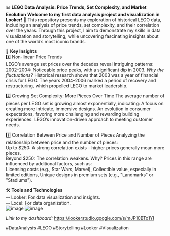 
📊 **LEGO Data Analysis: Price Trends, Set Complexity, and Market Evolution**
**Welcome to my first data analysis project and visualization in Looker!** 🚀 
This repository presents my exploration of historical LEGO data, including an analysis of price trends, set complexity, and their correlation over the years. Through this project, I aim to demonstrate my skills in data visualization and storytelling, while uncovering fascinating insights about one of the world’s most iconic brands.

🧩 **Key Insights**  
1️⃣ Non-linear Price Trends  
LEGO’s average set prices over the decades reveal intriguing patterns:  
2002–2004: Noticeable price peaks, with a significant dip in 2003.
*Why the fluctuations?*
Historical research shows that 2003 was a year of financial crisis for LEGO. The years 2004–2006 marked a period of recovery and restructuring, which propelled LEGO to market leadership.

2️⃣ Growing Set Complexity: More Pieces Over Time
The average number of pieces per LEGO set is growing almost exponentially, indicating:
A focus on creating more intricate, immersive designs.
An evolution in consumer expectations, favoring more challenging and rewarding building experiences.
LEGO’s innovation-driven approach to meeting customer needs.

3️⃣ Correlation Between Price and Number of Pieces
Analyzing the relationship between price and the number of pieces:  
Up to $250: A strong correlation exists – higher prices generally mean more pieces.   
Beyond $250: The correlation weakens. Why? Prices in this range are influenced by additional factors, such as:  
Licensing costs (e.g., Star Wars, Marvel),
Collectible value, especially in limited editions,
Unique designs in premium sets (e.g., "Landmarks" or "Stadiums").  

🛠 **Tools and Technologies**  
-- Looker: For data visualization and insights.  
-- Excel: For data organization.  
![image](https://github.com/user-attachments/assets/0c28baa9-2625-4051-b3b2-74ddc4308f03)
![image](https://github.com/user-attachments/assets/ee7c6a8d-6118-4d12-b4d4-f058812fc3cd)

*Link to my dashboard:*
https://lookerstudio.google.com/s/mJP10BTo1YI


#DataAnalysis #LEGO #Storytelling #Looker #Visualization
